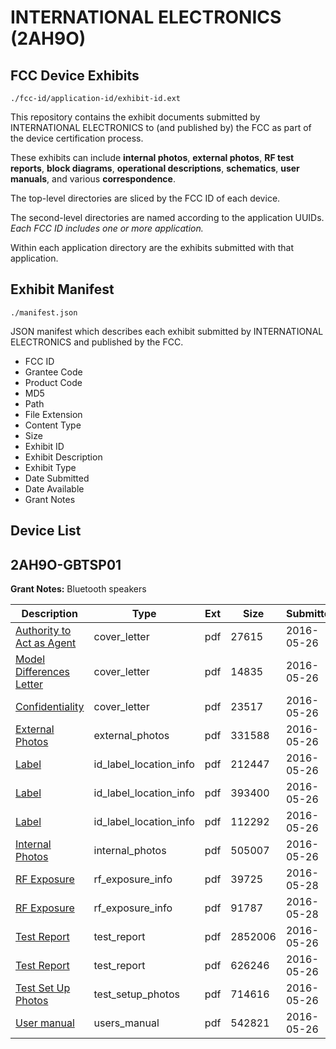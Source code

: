 # INTERNATIONAL ELECTRONICS (2AH9O)
## FCC Device Exhibits

```
./fcc-id/application-id/exhibit-id.ext
```

This repository contains the exhibit documents submitted by INTERNATIONAL ELECTRONICS to (and published by) the FCC as part of the device certification process.

These exhibits can include **internal photos**, **external photos**, **RF test reports**, **block diagrams**, **operational descriptions**, **schematics**, **user manuals**, and various **correspondence**.

The top-level directories are sliced by the FCC ID of each device.

The second-level directories are named according to the application UUIDs. *Each FCC ID includes one or more application.*

Within each application directory are the exhibits submitted with that application. 

## Exhibit Manifest

```
./manifest.json
```

JSON manifest which describes each exhibit submitted by INTERNATIONAL ELECTRONICS and published by the FCC.

- FCC ID
- Grantee Code
- Product Code
- MD5
- Path
- File Extension
- Content Type
- Size
- Exhibit ID
- Exhibit Description
- Exhibit Type
- Date Submitted
- Date Available
- Grant Notes

## Device List
## 2AH9O-GBTSP01
**Grant Notes:** Bluetooth speakers

| Description | Type | Ext | Size | Submitted | Available |
| ----------- | ---- | --- | ---- | --------- | --------- |
| [Authority to Act as Agent](2AH9O-GBTSP01/1349a0aaf455beaadce12eeb2273e3d6/3005619.pdf) | cover_letter | pdf | 27615 | 2016-05-26 | 2016-05-28 |
| [Model Differences Letter](2AH9O-GBTSP01/1349a0aaf455beaadce12eeb2273e3d6/3005620.pdf) | cover_letter | pdf | 14835 | 2016-05-26 | 2016-05-28 |
| [Confidentiality](2AH9O-GBTSP01/1349a0aaf455beaadce12eeb2273e3d6/3005621.pdf) | cover_letter | pdf | 23517 | 2016-05-26 | 2016-05-28 |
| [External Photos](2AH9O-GBTSP01/1349a0aaf455beaadce12eeb2273e3d6/3005622.pdf) | external_photos | pdf | 331588 | 2016-05-26 | 2016-05-28 |
| [Label](2AH9O-GBTSP01/1349a0aaf455beaadce12eeb2273e3d6/3005624.pdf) | id_label_location_info | pdf | 212447 | 2016-05-26 | 2016-05-28 |
| [Label](2AH9O-GBTSP01/1349a0aaf455beaadce12eeb2273e3d6/3005625.pdf) | id_label_location_info | pdf | 393400 | 2016-05-26 | 2016-05-28 |
| [Label](2AH9O-GBTSP01/1349a0aaf455beaadce12eeb2273e3d6/3005626.pdf) | id_label_location_info | pdf | 112292 | 2016-05-26 | 2016-05-28 |
| [Internal Photos](2AH9O-GBTSP01/1349a0aaf455beaadce12eeb2273e3d6/3005623.pdf) | internal_photos | pdf | 505007 | 2016-05-26 | 2016-05-28 |
| [RF Exposure](2AH9O-GBTSP01/1349a0aaf455beaadce12eeb2273e3d6/3008403.pdf) | rf_exposure_info | pdf | 39725 | 2016-05-28 | 2016-05-28 |
| [RF Exposure](2AH9O-GBTSP01/1349a0aaf455beaadce12eeb2273e3d6/3008404.pdf) | rf_exposure_info | pdf | 91787 | 2016-05-28 | 2016-05-28 |
| [Test Report](2AH9O-GBTSP01/1349a0aaf455beaadce12eeb2273e3d6/3005630.pdf) | test_report | pdf | 2852006 | 2016-05-26 | 2016-05-28 |
| [Test Report](2AH9O-GBTSP01/1349a0aaf455beaadce12eeb2273e3d6/3005631.pdf) | test_report | pdf | 626246 | 2016-05-26 | 2016-05-28 |
| [Test Set Up Photos](2AH9O-GBTSP01/1349a0aaf455beaadce12eeb2273e3d6/3005629.pdf) | test_setup_photos | pdf | 714616 | 2016-05-26 | 2016-05-28 |
| [User manual](2AH9O-GBTSP01/1349a0aaf455beaadce12eeb2273e3d6/3005634.pdf) | users_manual | pdf | 542821 | 2016-05-26 | 2016-05-28 |
